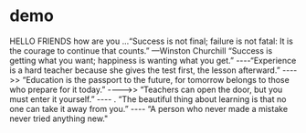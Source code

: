 # demo
HELLO FRIENDS
how are you 
...“Success is not final; failure is not fatal: It is the courage to continue that counts.” —Winston Churchill
“Success is getting what you want; happiness is wanting what you get.”
----“Experience is a hard teacher because she gives the test first, the lesson afterward.”
---->>  “Education is the passport to the future, for tomorrow belongs to those who prepare for it today.”
---->> “Teachers can open the door, but you must enter it yourself.” 
---- . “The beautiful thing about learning is that no one can take it away from you.”
---- “A person who never made a mistake never tried anything new."